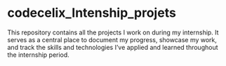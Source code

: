 # codecelix_Intenship_projets
This repository contains all the projects I work on during my internship. It serves as a central place to document my progress, showcase my work, and track the skills and technologies I’ve applied and learned throughout the internship period.
